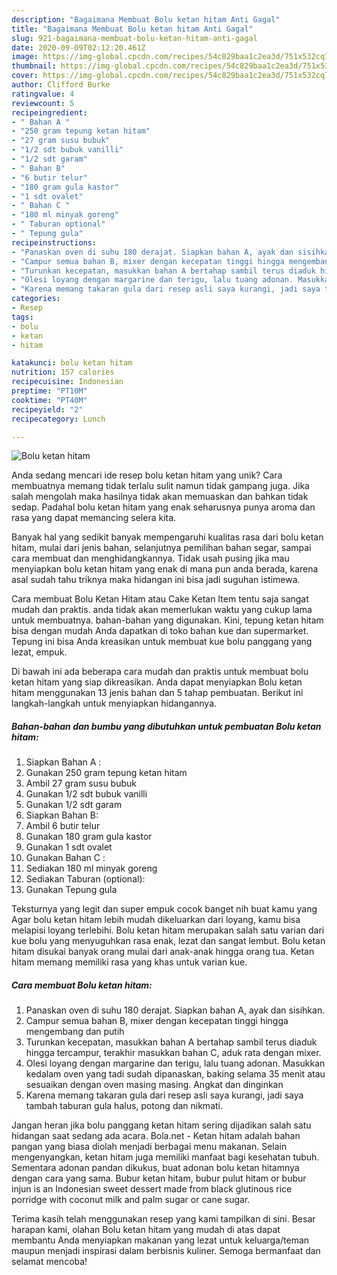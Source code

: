 ```yaml
---
description: "Bagaimana Membuat Bolu ketan hitam Anti Gagal"
title: "Bagaimana Membuat Bolu ketan hitam Anti Gagal"
slug: 921-bagaimana-membuat-bolu-ketan-hitam-anti-gagal
date: 2020-09-09T02:12:20.461Z
image: https://img-global.cpcdn.com/recipes/54c829baa1c2ea3d/751x532cq70/bolu-ketan-hitam-foto-resep-utama.jpg
thumbnail: https://img-global.cpcdn.com/recipes/54c829baa1c2ea3d/751x532cq70/bolu-ketan-hitam-foto-resep-utama.jpg
cover: https://img-global.cpcdn.com/recipes/54c829baa1c2ea3d/751x532cq70/bolu-ketan-hitam-foto-resep-utama.jpg
author: Clifford Burke
ratingvalue: 4
reviewcount: 5
recipeingredient:
- " Bahan A "
- "250 gram tepung ketan hitam"
- "27 gram susu bubuk"
- "1/2 sdt bubuk vanilli"
- "1/2 sdt garam"
- " Bahan B"
- "6 butir telur"
- "180 gram gula kastor"
- "1 sdt ovalet"
- " Bahan C "
- "180 ml minyak goreng"
- " Taburan optional"
- " Tepung gula"
recipeinstructions:
- "Panaskan oven di suhu 180 derajat. Siapkan bahan A, ayak dan sisihkan."
- "Campur semua bahan B, mixer dengan kecepatan tinggi hingga mengembang dan putih"
- "Turunkan kecepatan, masukkan bahan A bertahap sambil terus diaduk hingga tercampur, terakhir masukkan bahan C, aduk rata dengan mixer."
- "Olesi loyang dengan margarine dan terigu, lalu tuang adonan. Masukkan kedalam oven yang tadi sudah dipanaskan, baking selama 35 menit atau sesuaikan dengan oven masing masing. Angkat dan dinginkan"
- "Karena memang takaran gula dari resep asli saya kurangi, jadi saya tambah taburan gula halus, potong dan nikmati."
categories:
- Resep
tags:
- bolu
- ketan
- hitam

katakunci: bolu ketan hitam 
nutrition: 157 calories
recipecuisine: Indonesian
preptime: "PT10M"
cooktime: "PT40M"
recipeyield: "2"
recipecategory: Lunch

---
```



![Bolu ketan hitam](https://img-global.cpcdn.com/recipes/54c829baa1c2ea3d/751x532cq70/bolu-ketan-hitam-foto-resep-utama.jpg)

Anda sedang mencari ide resep bolu ketan hitam yang unik? Cara membuatnya memang tidak terlalu sulit namun tidak gampang juga. Jika salah mengolah maka hasilnya tidak akan memuaskan dan bahkan tidak sedap. Padahal bolu ketan hitam yang enak seharusnya punya aroma dan rasa yang dapat memancing selera kita.

Banyak hal yang sedikit banyak mempengaruhi kualitas rasa dari bolu ketan hitam, mulai dari jenis bahan, selanjutnya pemilihan bahan segar, sampai cara membuat dan menghidangkannya. Tidak usah pusing jika mau menyiapkan bolu ketan hitam yang enak di mana pun anda berada, karena asal sudah tahu triknya maka hidangan ini bisa jadi suguhan istimewa.

Cara membuat Bolu Ketan Hitam atau Cake Ketan Item tentu saja sangat mudah dan praktis. anda tidak akan memerlukan waktu yang cukup lama untuk membuatnya. bahan-bahan yang digunakan. Kini, tepung ketan hitam bisa dengan mudah Anda dapatkan di toko bahan kue dan supermarket. Tepung ini bisa Anda kreasikan untuk membuat kue bolu panggang yang lezat, empuk.


Di bawah ini ada beberapa cara mudah dan praktis untuk membuat bolu ketan hitam yang siap dikreasikan. Anda dapat menyiapkan Bolu ketan hitam menggunakan 13 jenis bahan dan 5 tahap pembuatan. Berikut ini langkah-langkah untuk menyiapkan hidangannya.

<!--inarticleads1-->

##### Bahan-bahan dan bumbu yang dibutuhkan untuk pembuatan Bolu ketan hitam:

1. Siapkan  Bahan A :
1. Gunakan 250 gram tepung ketan hitam
1. Ambil 27 gram susu bubuk
1. Gunakan 1/2 sdt bubuk vanilli
1. Gunakan 1/2 sdt garam
1. Siapkan  Bahan B:
1. Ambil 6 butir telur
1. Gunakan 180 gram gula kastor
1. Gunakan 1 sdt ovalet
1. Gunakan  Bahan C :
1. Sediakan 180 ml minyak goreng
1. Sediakan  Taburan (optional):
1. Gunakan  Tepung gula


Teksturnya yang legit dan super empuk cocok banget nih buat kamu yang Agar bolu ketan hitam lebih mudah dikeluarkan dari loyang, kamu bisa melapisi loyang terlebihi. Bolu ketan hitam merupakan salah satu varian dari kue bolu yang menyuguhkan rasa enak, lezat dan sangat lembut. Bolu ketan hitam disukai banyak orang mulai dari anak-anak hingga orang tua. Ketan hitam memang memiliki rasa yang khas untuk varian kue. 

<!--inarticleads2-->

##### Cara membuat Bolu ketan hitam:

1. Panaskan oven di suhu 180 derajat. Siapkan bahan A, ayak dan sisihkan.
1. Campur semua bahan B, mixer dengan kecepatan tinggi hingga mengembang dan putih
1. Turunkan kecepatan, masukkan bahan A bertahap sambil terus diaduk hingga tercampur, terakhir masukkan bahan C, aduk rata dengan mixer.
1. Olesi loyang dengan margarine dan terigu, lalu tuang adonan. Masukkan kedalam oven yang tadi sudah dipanaskan, baking selama 35 menit atau sesuaikan dengan oven masing masing. Angkat dan dinginkan
1. Karena memang takaran gula dari resep asli saya kurangi, jadi saya tambah taburan gula halus, potong dan nikmati.


Jangan heran jika bolu panggang ketan hitam sering dijadikan salah satu hidangan saat sedang ada acara. Bola.net - Ketan hitam adalah bahan pangan yang biasa diolah menjadi berbagai menu makanan. Selain mengenyangkan, ketan hitam juga memiliki manfaat bagi kesehatan tubuh. Sementara adonan pandan dikukus, buat adonan bolu ketan hitamnya dengan cara yang sama. Bubur ketan hitam, bubur pulut hitam or bubur injun is an Indonesian sweet dessert made from black glutinous rice porridge with coconut milk and palm sugar or cane sugar. 

Terima kasih telah menggunakan resep yang kami tampilkan di sini. Besar harapan kami, olahan Bolu ketan hitam yang mudah di atas dapat membantu Anda menyiapkan makanan yang lezat untuk keluarga/teman maupun menjadi inspirasi dalam berbisnis kuliner. Semoga bermanfaat dan selamat mencoba!
